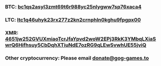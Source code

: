 ### BTC: [bc1qs2asyl3zmt69t6r988yc25nlygww7sp76xaca4](bitcoin:bc1qs2asyl3zmt69t6r988yc25nlygww7sp76xaca4)
### LTC: [ltc1q46uhyk23rx277z2kn2crnphln0kghu9fpgpx00](litecoin:ltc1q46uhyk23rx277z2kn2crnphln0kghu9fpgpx00)
### XMR: [4651jw252GVUXmiaoTcrJfaYpvd2woW2EPj3RkK3YMbqLXiaSwrQ6Hifhsuy5CbDqhXTiuNdE7ozRG9qLEwSvwhUE55jviQ](monero:4651jw252GVUXmiaoTcrJfaYpvd2woW2EPj3RkK3YMbqLXiaSwrQ6Hifhsuy5CbDqhXTiuNdE7ozRG9qLEwSvwhUE55jviQ)
### Other cryptocurrency: Please email [donate@gog-games.to](mailto:donate@gog-games.to)
